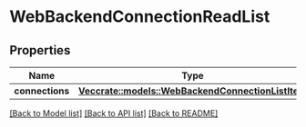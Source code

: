 # WebBackendConnectionReadList

## Properties

Name | Type | Description | Notes
------------ | ------------- | ------------- | -------------
**connections** | [**Vec<crate::models::WebBackendConnectionListItem>**](WebBackendConnectionListItem.md) |  | 

[[Back to Model list]](../README.md#documentation-for-models) [[Back to API list]](../README.md#documentation-for-api-endpoints) [[Back to README]](../README.md)


